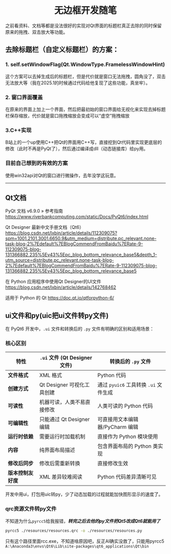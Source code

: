 # <center>无边框开发随笔</center>
之前看资料、文档等都是没法很好的实现对Qt界面的标题栏真正去除的同时保留原来的拖拽、双击放大等功能。
## 去除标题栏（自定义标题栏）的方案：
### 1. self.setWindowFlag(Qt.WindowType.FramelessWindowHint)
这个方案可以去掉生成后的标题栏，但是代价就是窗口无法拖拽，圆角没了，双击无法放大等（我在2025.1的时候通过代码给他复现了这些功能，真坐牢）。
### 2. 窗口界面覆盖
在原来的界面上加上一个界面，然后把最初始的窗口界面给无视化来实现去掉标题栏保存缩放，代价就是窗口拖拽缩放会变成可以“虚空”拖拽缩放
### 3.C++实现
B站上的一个up使用C++把Qt的界面用C++写，直接挖到Qt代码里实现更底层的修改（此时不再是PyQt了），然后通过编译成dll（动态链接库）给py用。
### 目前自己想到的有效的方案
使用win32api对Qt的窗口进行微操作，去年没学这玩意。

---

## Qt文档
PyQt 文档 v6.9.0 » 参考指南
https://www.riverbankcomputing.com/static/Docs/PyQt6/index.html

Qt Designer 最新中文手册文档（Qt6）
https://blog.csdn.net/lxbin/article/details/112309075?spm=1001.2101.3001.6650.9&utm_medium=distribute.pc_relevant.none-task-blog-2%7Edefault%7EBlogCommendFromBaidu%7ERate-9-112309075-blog-131366882.235%5Ev43%5Epc_blog_bottom_relevance_base5&depth_1-utm_source=distribute.pc_relevant.none-task-blog-2%7Edefault%7EBlogCommendFromBaidu%7ERate-9-112309075-blog-131366882.235%5Ev43%5Epc_blog_bottom_relevance_base5

在 Python 应用程序中使用Qt Designer的UI文件
https://blog.csdn.net/lxbin/article/details/142768462

适用于 Python 的 Qt
https://doc.qt.io/qtforpython-6/

## ui文件和py(uic把ui文件转py文件)
在 PyQt6 开发中，`.ui` 文件和转换后的 `.py` 文件有明确的区别和适用场景：

### 核心区别

| 特性                | `.ui` 文件 (Qt Designer 文件)           | 转换后的 `.py` 文件                     |
|---------------------|----------------------------------------|----------------------------------------|
| **文件格式**        | XML 格式                               | Python 代码                            |
| **创建方式**        | Qt Designer 可视化工具创建             | 通过 `pyuic6` 工具转换 `.ui` 文件生成 |
| **可读性**          | 机器可读，人类不易直接修改             | 人类可读的 Python 代码                 |
| **可编辑性**        | 只能通过 Qt Designer 编辑              | 可直接用文本编辑器/PyCharm 编辑        |
| **运行时依赖**      | 需要运行时加载机制                     | 直接作为 Python 模块使用               |
| **内容**            | 纯界面布局描述                         | 包含界面布局的 Python 类实现           |
| **修改后同步**      | 修改后需重新转换                       | 直接修改生效                           |
| **版本控制友好度**  | XML 差异较难阅读                       | Python 代码差异清晰可见                |

开发中用ui，打包用uic转py，少了动态加载的过程就能加快图形显示的速度了。

### qrc资源文件转py文件
不知道为什么`pyrcc5`给我报错，***转完之后去他的py文件把Qt5改成Qt6就能用了***
```bash
pyrcc5 ./resources/resources.qrc -o ./resources/resources.py
```
只有这个路径里面rcc.exe，不知道啥原因吧，反正AI确实没救了，只能用pyrcc5
`A:\Anaconda3\envs\Qt6\Lib\site-packages\qt6_applications\Qt\bin`